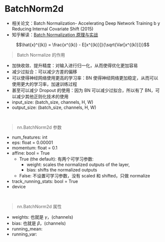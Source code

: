 &emsp;
# BatchNorm2d

- 相关论文：Batch Normalization- Accelerating Deep Network Training b y Reducing Internal Covariate Shift (2015)
- 知乎解读：[Batch Normalization 原理与实战
](https://zhuanlan.zhihu.com/p/34879333)

$$\hat{x}^{(k)} = \frac{x^{(k)} - E[x^{(k)}]}{\sqrt{Var[x^{(k)}]}}$$

>Batch Normalize 的作用
- 加快收敛、提升精度：对输入进行归一化，从而使得优化更加容易
- 减少过拟合：可以减少方差的偏移
- 可以使得神经网络使用更高的学习率：BN 使得神经网络更加稳定，从而可以使用更大的学习率，加速训练过程
- 甚至可以减少 Dropout 的使用：因为 BN 可以减少过拟合，所以有了 BN，可以减少其他正则化技术的使用
- input_size: (batch_size, channels, H, W)
- output_size: (batch_size, channels, H, W)


&emsp;
>nn.BatchNorm2d 参数
- num_features: int
- eps: float = 0.00001
- momentum: float = 0.1
- affine: bool = True
    - True (the default): 有两个可学习参数: 
      - weight: scales the normalized outputs of the layer, 
      - bias: shifts the normalized outputs
    - False: 不设置可学习参数，没有 scaled 和 shifted，只做 normalize
- track_running_stats: bool = True
- device


&emsp;
>nn.BatchNorm2d 属性
- weights: 也就是 $\gamma$，(channels)
- bias: 也就是 $\beta$，(channels)
- running_mean: 
- running_var: 

